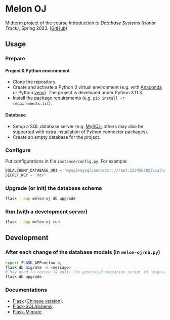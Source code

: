 # Melon OJ

Midterm project of the course _Introduction to Database Systems (Honor Track)_, Spring 2023. ([GitHub](https://github.com/Jumpmelon/Melon-OJ/tree/midterm-project))

## Usage

### Prepare

#### Project & Python environment

- Clone the repository.
- Create and activate a Python 3 virtual environment (e.g. with [Anaconda](https://anaconda.org/) or Python [venv](https://docs.python.org/3/library/venv.html)). The project is developed under Python 3.11.3.
- Install the package requirements (e.g. `pip install -r requirements.txt`).

#### Database

- Setup a SQL database server (e.g. [MySQL](https://www.mysql.com/); others may also be supported with extra installation of Python connector packages).
- Create an empty database for the project.

### Configure

Put configurations in file `instance/config.py`. For example:
```python
SQLALCHEMY_DATABASE_URI = "mysql+mysqlconnector://root:12345678@localhost/melon_oj"
SECRET_KEY = "dev"
```

### Upgrade (or init) the database schema
```sh
flask --app melon-oj db upgrade
```

### Run (with a development server)

```sh
flask --app melon-oj run
```

## Development

### After each change of the database models (in `melon-oj/db.py`)
```sh
export FLASK_APP=melon-oj
flask db migrate -m <message>
# May need to review (& edit) the generated migration script in `migrations/versions/`.
flask db upgrade
```

### Documentations

- [Flask](https://flask.palletsprojects.com/en/2.3.x/) ([Chinese version](https://dormousehole.readthedocs.io/en/latest/)).
- [Flask-SQLAlchemy](https://flask-sqlalchemy.palletsprojects.com/en/3.0.x/quickstart/).
- [Flask-Migrate](https://flask-migrate.readthedocs.io/).

